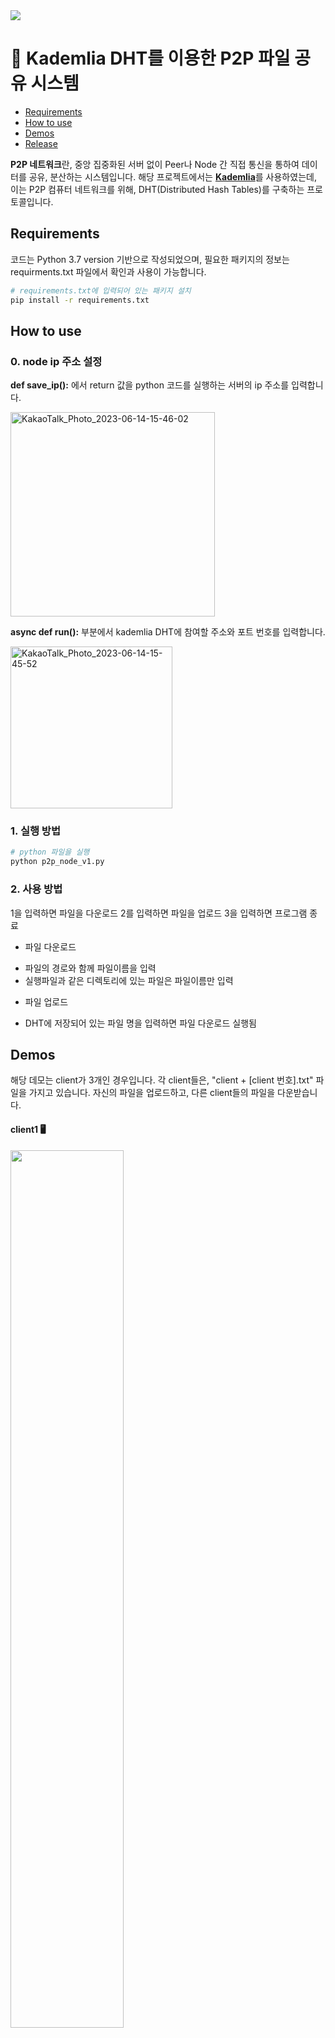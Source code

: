 <img src="https://capsule-render.vercel.app/api?type=egg&color=ffffe0&height=200&section=header&text=chanhyestars&fontSize=80&color=ffd700" />

# 💾 Kademlia DHT를 이용한 P2P 파일 공유 시스템

* [Requirements](#requirements)
* [How to use](#how-to-use)
* [Demos](#Demos)
* [Release](#Release)

**P2P 네트워크**란, 중앙 집중화된 서버 없이 Peer나 Node 간 직접 통신을 통하여 데이터를 공유, 분산하는 시스템입니다. 해당 프로젝트에서는 [**Kademlia**](https://en.wikipedia.org/wiki/Kademlia)를 사용하였는데, 이는 P2P 컴퓨터 네트워크를 위해, DHT(Distributed Hash Tables)를 구축하는 프로토콜입니다.


## Requirements
코드는 Python 3.7 version 기반으로 작성되었으며, 필요한 패키지의 정보는 requirments.txt 파일에서 확인과 사용이 가능합니다.

```bash
# requirements.txt에 입력되어 있는 패키지 설치
pip install -r requirements.txt
```


## How to use
### 0. node ip 주소 설정

**def save_ip():** 에서 return 값을 python 코드를 실행하는 서버의 ip 주소를 입력합니다.

<img width="327" alt="KakaoTalk_Photo_2023-06-14-15-46-02" src="https://github.com/chanj99/p2p-KademliaDHT/assets/82193352/71352598-0ff5-4a43-9b61-f95f9bec4a6d">

**async def run():** 부분에서 kademlia DHT에 참여할 주소와 포트 번호를 입력합니다. 

<img width="259" alt="KakaoTalk_Photo_2023-06-14-15-45-52" src="https://github.com/chanj99/p2p-KademliaDHT/assets/82193352/f3fb9828-f64d-4166-8713-8f5862b0ca23">


### 1. 실행 방법
```bash
# python 파일을 실행
python p2p_node_v1.py
```
### 2. 사용 방법
1을 입력하면 파일을 다운로드
2를 입력하면 파일을 업로드
3을 입력하면 프로그램 종료

* 파일 다운로드
- 파일의 경로와 함께 파일이름을 입력
- 실행파일과 같은 디렉토리에 있는 파일은 파일이름만 입력

* 파일 업로드
- DHT에 저장되어 있는 파일 명을 입력하면 파일 다운로드 실행됨


## Demos
해당 데모는 client가 3개인 경우입니다.
각 client들은, "client + [client 번호].txt" 파일을 가지고 있습니다.
자신의 파일을 업로드하고, 다른 client들의 파일을 다운받습니다.

#### client1 🖥️
<img src="https://github.com/chanj99/p2p-KademliaDHT/assets/82193352/41689808-b21b-4e8d-8641-dceca2a4e028" width = "60%" height = "60%">


#### client2 🖥️
<img src="https://github.com/chanj99/p2p-KademliaDHT/assets/82193352/64101953-ea0f-4621-8d5a-35bcf569827b" width = "60%" height = "60%">


#### client3 🖥️
<img src="https://github.com/chanj99/p2p-KademliaDHT/assets/82193352/bda02879-3c8b-4d45-8552-8f5d8d292913" width = "60%" height = "60%">


## Release
* v0.0.1
  * p2p 네트워크 연결을 통하여 파일 업로드, 다운로드 가능



